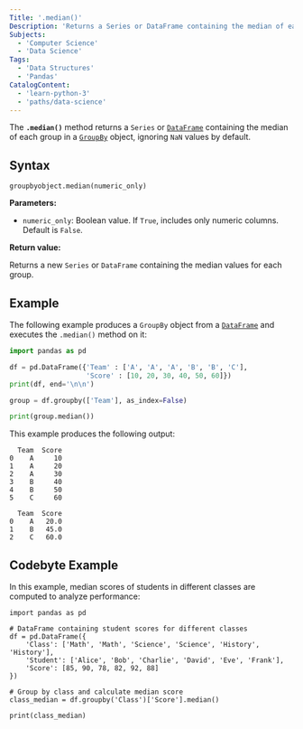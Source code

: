 ```yaml
---
Title: '.median()'
Description: 'Returns a Series or DataFrame containing the median of each group in a GroupBy object.'
Subjects:
  - 'Computer Science'
  - 'Data Science'
Tags:
  - 'Data Structures'
  - 'Pandas'
CatalogContent:
  - 'learn-python-3'
  - 'paths/data-science'
---
```


The **`.median()`** method returns a `Series` or [`DataFrame`](https://www.codecademy.com/resources/docs/pandas/dataframe) containing the median of each group in a [`GroupBy`](https://www.codecademy.com/resources/docs/pandas/groupby) object, ignoring `NaN` values by default.

## Syntax

```pseudo
groupbyobject.median(numeric_only)
```

**Parameters:**

- `numeric_only`: Boolean value. If `True`, includes only numeric columns. Default is `False`.

**Return value:**

Returns a new `Series` or `DataFrame` containing the median values for each group.

## Example

The following example produces a `GroupBy` object from a [`DataFrame`](https://www.codecademy.com/resources/docs/pandas/dataframe) and executes the `.median()` method on it:

```py
import pandas as pd

df = pd.DataFrame({'Team' : ['A', 'A', 'A', 'B', 'B', 'C'],
                   'Score' : [10, 20, 30, 40, 50, 60]})
print(df, end='\n\n')

group = df.groupby(['Team'], as_index=False)

print(group.median())
```

This example produces the following output:

```shell
  Team  Score
0    A     10
1    A     20
2    A     30
3    B     40
4    B     50
5    C     60

  Team  Score
0    A   20.0
1    B   45.0
2    C   60.0
```

## Codebyte Example

In this example, median scores of students in different classes are computed to analyze performance:

```codebyte/python
import pandas as pd

# DataFrame containing student scores for different classes
df = pd.DataFrame({
    'Class': ['Math', 'Math', 'Science', 'Science', 'History', 'History'],
    'Student': ['Alice', 'Bob', 'Charlie', 'David', 'Eve', 'Frank'],
    'Score': [85, 90, 78, 82, 92, 88]
})

# Group by class and calculate median score
class_median = df.groupby('Class')['Score'].median()

print(class_median)
```
